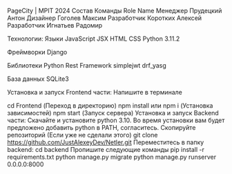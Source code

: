 PageCity | MPIT 2024
Состав Команды
Role	Name
Менеджер	Прудецкий Антон
Дизайнер	Гоголев Максим
Разработчик	Коротких Алексей
Разработчик Игнатьев Радомир

Технологии:
Языки
JavaScript
JSX
HTML
CSS
Python 3.11.2

Фреймворки
Django

Библиотеки Python
Rest Framework
simplejwt
drf_yasg

База данных
SQLite3

Установка и запуск Frontend части:
Напишите в терминале

cd Frontend (Переход в директорию)
npm install или npm i (Установка зависимостей)
npm start (Запуск сервера)
Установка и запуск Backend части:
Скачайте и установите python 3.10. Во время установки вам будет предложено добавить python в PATH, согласитесь.
Скопируйте репозиторий (Если уже не сделали этого)
git clone https://github.com/JustAlexeyDev/Netler.git
Переместитесь в папку backend:
cd backend
Пропишите следующие команды
pip install -r requirements.txt
python manage.py migrate
python manage.py runserver 0.0.0.0:8000
